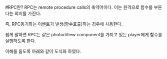 #RPC란? 
RPC는 remote procedure calls의 축약어이다. 이는 원격으로 함수를 부른다는 의미를 가진다. 

즉, RPC동기화는 이벤트가 발생(함수호출)하는 경우에 사용한다. 

쉽게 말하면 RPC는 같은 photonView component를 가지고 있는 player에게 함수를 실행하도록 한다.

이해를 돕도록 아래와 같이 도식화 하였다.
